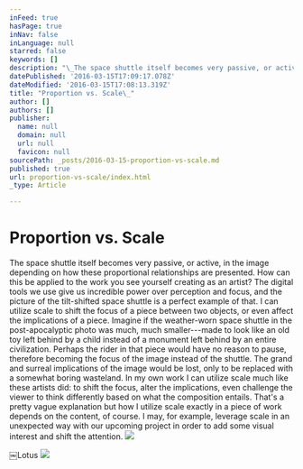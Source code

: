 ```yaml
---
inFeed: true
hasPage: true
inNav: false
inLanguage: null
starred: false
keywords: []
description: "\_The space shuttle itself becomes very passive, or active, in the image depending on how these proportional relationships are presented. How can this be applied to the work you see yourself creating as an artist?\n\nThe digital tools we use give us incredible power over perception and focus, and the picture of the tilt-shifted space shuttle is a perfect example of that. I can utilize scale to shift the focus of a piece between two objects, or even affect the implications of a piece. Imagine if the weather-worn space shuttle in the post-apocalyptic photo was much, much smaller—made to look like an old toy left behind by a child instead of a monument left behind by an entire civilization. Perhaps the rider in that piece would have no reason to pause, therefore becoming the focus of the image instead of the shuttle. The grand and surreal implications of the image would be lost, only to be replaced with a somewhat boring wasteland. In my own work I can utilize scale much like these artists did: to shift the focus, alter the implications, even challenge the viewer to think differently based on what the composition entails. That’s a pretty vague explanation but how I utilize scale exactly in a piece of work depends on the content, of course. I may, for example, leverage scale in an unexpected way with our upcoming project in order to add some visual interest and shift the attention."
datePublished: '2016-03-15T17:09:17.078Z'
dateModified: '2016-03-15T17:08:13.319Z'
title: "Proportion vs. Scale\_"
author: []
authors: []
publisher:
  name: null
  domain: null
  url: null
  favicon: null
sourcePath: _posts/2016-03-15-proportion-vs-scale.md
published: true
url: proportion-vs-scale/index.html
_type: Article

---
```

# Proportion vs. Scale 

The space shuttle itself becomes very passive, or active, in the image depending on how these proportional relationships are presented. How can this be applied to the work you see yourself creating as an artist?
The digital tools we use give us incredible power over perception and focus, and the picture of the tilt-shifted space shuttle is a perfect example of that. I can utilize scale to shift the focus of a piece between two objects, or even affect the implications of a piece. Imagine if the weather-worn space shuttle in the post-apocalyptic photo was much, much smaller---made to look like an old toy left behind by a child instead of a monument left behind by an entire civilization. Perhaps the rider in that piece would have no reason to pause, therefore becoming the focus of the image instead of the shuttle. The grand and surreal implications of the image would be lost, only to be replaced with a somewhat boring wasteland. In my own work I can utilize scale much like these artists did: to shift the focus, alter the implications, even challenge the viewer to think differently based on what the composition entails. That's a pretty vague explanation but how I utilize scale exactly in a piece of work depends on the content, of course. I may, for example, leverage scale in an unexpected way with our upcoming project in order to add some visual interest and shift the attention.
![](https://the-grid-user-content.s3-us-west-2.amazonaws.com/824d9517-b423-4e69-bb10-b7b131a15c1c.jpg)

￼Lotus
![](https://the-grid-user-content.s3-us-west-2.amazonaws.com/87ef94f3-3097-4896-a6e5-193011786bab.jpg)
